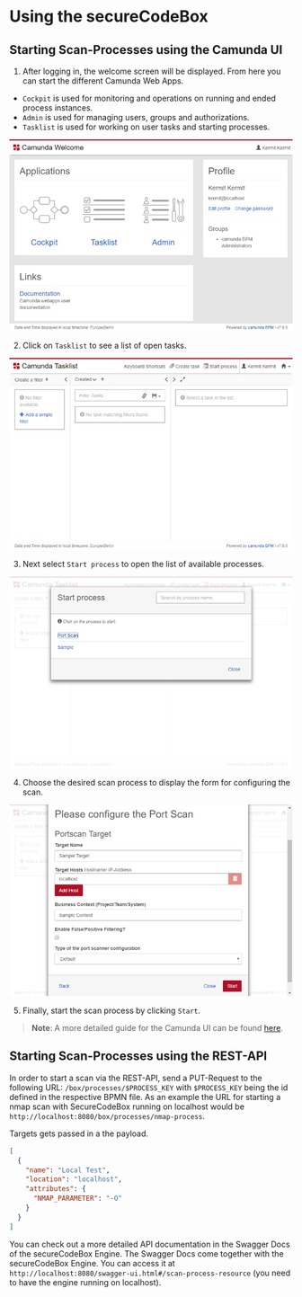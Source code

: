 # Using the secureCodeBox

## Starting Scan-Processes using the Camunda UI

1. After logging in, the welcome screen will be displayed. From here you can start the different Camunda Web Apps.

* `Cockpit` is used for monitoring and operations on running and ended process instances.
* `Admin` is used for managing users, groups and authorizations.
* `Tasklist` is used for working on user tasks and starting processes.

![Camunda Welcome Screen](../resources/welcome.png)

2. Click on `Tasklist` to see a list of open tasks.

![Camunda Tasklist Screen](../resources/tasklist.png)

3. Next select `Start process` to open the list of available processes.

![List of process definitions](../resources/processDefinitions.png)

4. Choose the desired scan process to display the form for configuring the scan.

![Configure a scan](../resources/configureScan.png)

5. Finally, start the scan process by clicking `Start`.

> **Note**: A more detailed guide for the Camunda UI can be found [here][camundaWebApps].

[camundaWebApps]: https://docs.camunda.org/manual/7.8/webapps/


## Starting Scan-Processes using the REST-API

In order to start a scan via the REST-API, send a PUT-Request to the following URL:
`/box/processes/$PROCESS_KEY` with `$PROCESS_KEY` being the id defined in the respective BPMN file. As an example the URL for starting a nmap scan with SecureCodeBox running on localhost would be `http://localhost:8080/box/processes/nmap-process`.

Targets gets passed in a the payload.

```json
[
  {
    "name": "Local Test",
    "location": "localhost",
    "attributes": {
      "NMAP_PARAMETER": "-O"
    }
  }
]
```

You can check out a more detailed API documentation in the Swagger Docs of the secureCodeBox Engine. The Swagger Docs come together with the secureCodeBox Engine. You can access it at `http://localhost:8080/swagger-ui.html#/scan-process-resource` (you need to have the engine running on localhost).
